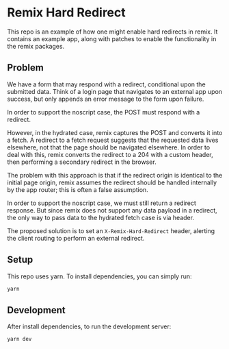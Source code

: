 # Remix Hard Redirect

This repo is an example of how one might enable hard redirects in remix. It contains an example app, along with patches to enable the functionality in the remix packages.

## Problem

We have a form that may respond with a redirect, conditional upon the submitted data. Think of a login page that navigates to an external app upon success, but only appends an error message to the form upon failure.

In order to support the noscript case, the POST must respond with a redirect.

However, in the hydrated case, remix captures the POST and converts it into a fetch. A redirect to a fetch request suggests that the requested data lives elsewhere, not that the page should be navigated elsewhere. In order to deal with this, remix converts the redirect to a 204 with a custom header, then performing a secondary redirect in the browser.

The problem with this approach is that if the redirect origin is identical to the initial page origin, remix assumes the redirect should be handled internally by the app router; this is often a false assumption.

In order to support the noscript case, we must still return a redirect response. But since remix does not support any data payload in a redirect, the only way to pass data to the hydrated fetch case is via header.

The proposed solution is to set an `X-Remix-Hard-Redirect` header, alerting the client routing to perform an external redirect.

## Setup

This repo uses yarn. To install dependencies, you can simply run:

```sh
yarn
```

## Development

After install dependencies, to run the development server:

```sh
yarn dev
```
